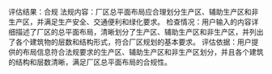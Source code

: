评估结果：合规
法规内容：厂区总平面布局应合理划分生产区、辅助生产区和非生产区，并满足生产安全、交通便利和绿化要求。
检查情况：用户输入的内容详细描述了厂区的总平面布局，清晰划分了生产区、辅助生产区和非生产区，并列出了各个建筑物的层数和结构形式，符合厂区规划的基本要求。
评估依据：用户提供的布局信息符合法规要求的生产区、辅助生产区和非生产区划分，并且各个建筑的结构和层数清晰，满足厂区总平面布局的合规性。